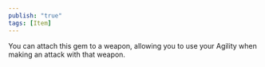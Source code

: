 ```yaml
---
publish: "true"
tags: [Item]
---
```

You can attach this gem to a weapon, allowing you to use your Agility when making an attack with that weapon.

